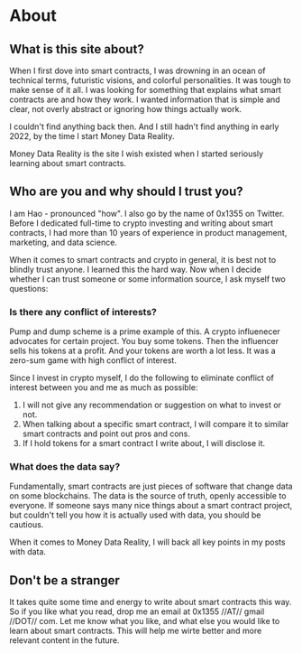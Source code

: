 # About
## What is this site about?
When I first dove into smart contracts, I was drowning in an ocean of technical terms, futuristic visions, and colorful personalities. It was tough to make sense of it all.  I was looking for something that explains what smart contracts are and how they work. I wanted information that is simple and clear, not overly abstract or ignoring how things actually work. 

I couldn't find anything back then. And I still hadn't find anything in early 2022, by the time I start Money Data Reality. 

Money Data Reality is the site I wish existed when I started seriously learning about smart contracts.

## Who are you and why should I trust you?
I am Hao - pronounced "how". I also go by the name of 0x1355 on Twitter. Before I dedicated full-time to crypto investing and writing about smart contracts, I had more than 10 years of experience in product management, marketing, and data science. 

When it comes to smart contracts and crypto in general, it is best not to blindly trust anyone. I learned this the hard way. Now when I decide whether I can trust someone or some information source, I ask myself two questions:

### Is there any conflict of interests?
Pump and dump scheme is a prime example of this. A crypto influenecer advocates for certain project. You buy some tokens. Then the influencer sells his tokens at a profit. And your tokens are worth a lot less. It was a zero-sum game with high conflict of interest.

Since I invest in crypto myself, I do the following to eliminate conflict of interest between you and me as much as possible:

1. I will not give any recommendation or suggestion on what to invest or not. 
2. When talking about a specific smart contract, I will compare it to similar smart contracts and point out pros and cons.
3. If I hold tokens for a smart contract I write about, I will disclose it.

### What does the data say?
Fundamentally, smart contracts are just pieces of software that change data on some blockchains. The data is the source of truth, openly accessible to everyone. If someone says many nice things about a smart contract project, but couldn't tell you how it is actually used with data, you should be cautious. 

When it comes to Money Data Reality, I will back all key points in my posts with data. 

## Don't be a stranger
It takes quite some time and energy to write about smart contracts this way. So if you like what you read, drop me an email at 0x1355 //AT// gmail //DOT// com. Let me know what you like, and what else you would like to learn about smart contracts. This will help me wirte better and more relevant content in the future.

